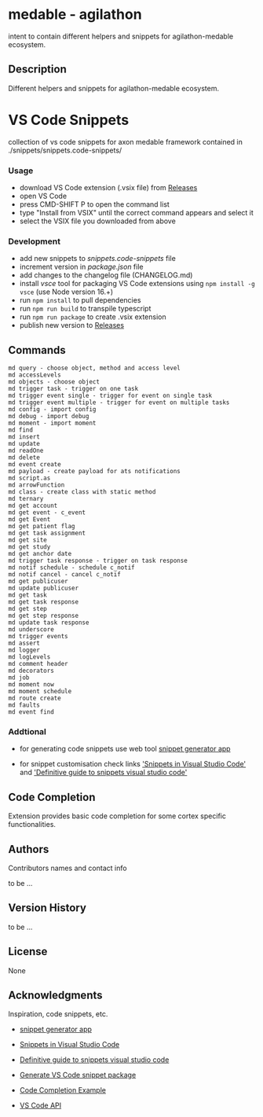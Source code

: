 
# medable - agilathon

  

intent to contain different helpers and snippets for agilathon-medable ecosystem.

  

## Description

  

Different helpers and snippets for agilathon-medable ecosystem.

  
  

# VS Code Snippets

collection of vs code snippets for axon medable framework contained in ./snippets/snippets.code-snippets/

### Usage

- download VS Code extension (.vsix file) from [Releases](https://github.com/agilathonmg74/medable-agilathon/releases)
- open VS Code
- press CMD-SHIFT P to open the command list
- type "Install from VSIX" until the correct command appears and select it
- select the VSIX file you downloaded from above

### Development

- add new snippets to *snippets.code-snippets* file
- increment version in *package.json* file
- add changes to the changelog file (CHANGELOG.md)
- install *vsce* tool for packaging VS Code extensions using `npm install -g vsce` (use Node version 16.+)
- run `npm install` to pull dependencies 
- run `npm run build` to transpile typescript
- run `npm run package` to create .vsix extension
- publish new version to [Releases](https://github.com/agilathonmg74/medable-agilathon/releases)

## Commands
    md query - choose object, method and access level
    md accessLevels
    md objects - choose object
    md trigger task - trigger on one task
    md trigger event single - trigger for event on single task
    md trigger event multiple - trigger for event on multiple tasks
    md config - import config
    md debug - import debug
    md moment - import moment
    md find 
    md insert
    md update
    md readOne
    md delete
    md event create
    md payload - create payload for ats notifications
    md script.as
    md arrowFunction
    md class - create class with static method
    md ternary
    md get account
    md get event - c_event
    md get Event
    md get patient flag
    md get task assignment
    md get site
    md get study
    md get anchor date
    md trigger task response - trigger on task response
    md notif schedule - schedule c_notif
    md notif cancel - cancel c_notif
    md get publicuser
    md update publicuser
    md get task
    md get task response
    md get step
    md get step response
    md update task response
    md underscore
    md trigger events
    md assert
    md logger
    md logLevels
    md comment header
    md decorators
    md job
    md moment now
    md moment schedule
    md route create
    md faults
    md event find

### Addtional

  

- for generating code snippets use web tool [snippet generator app](https://snippet-generator.app/)

- for snippet customisation check links ['Snippets in Visual Studio Code'](https://code.visualstudio.com/docs/editor/userdefinedsnippets) and ['Definitive guide to snippets visual studio code'](https://www.freecodecamp.org/news/definitive-guide-to-snippets-visual-studio-code/)

  
  





## Code Completion
Extension provides basic code completion for some cortex specific functionalities.

## Authors

  

Contributors names and contact info

  

to be ...

  

## Version History

  

to be ...

  

## License

  

None

## Acknowledgments

  

Inspiration, code snippets, etc.

* [snippet generator app](https://snippet-generator.app/)

* [Snippets in Visual Studio Code](https://code.visualstudio.com/docs/editor/userdefinedsnippets)

* [Definitive guide to snippets visual studio code](https://www.freecodecamp.org/news/definitive-guide-to-snippets-visual-studio-code)

* [Generate VS Code snippet package](https://medium.com/@makhmud.islamov/publish-your-vs-code-snippet-extension-in-4-steps-2ed7cc4fccc3)

* [Code Completion Example](https://github.com/microsoft/vscode-extension-samples/tree/main/completions-sample)

* [VS Code API](https://code.visualstudio.com/api/references/vscode-api)